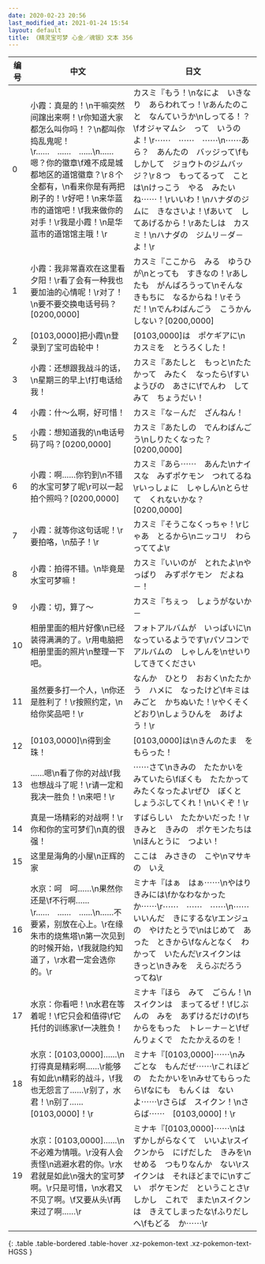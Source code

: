 ```yaml
---
date: 2020-02-23 20:56
last_modified_at: 2021-01-24 15:54
layout: default
title: 《精灵宝可梦 心金／魂银》文本 356
---
```

| 编号 | 中文 | 日文 |
| ---- | ---- | ---- |
| 0 | 小霞：真是的！\n干嘛突然间蹿出来啊！\r你知道大家都怎么叫你吗！？\n都叫你捣乱鬼呢！\r……　……　……\n……嗯？你的徽章\f难不成是城都地区的道馆徽章？\r８个全都有，\n看来你是有两把刷子的！\r好吧！\n来华蓝市的道馆吧！\f我来做你的对手！\r我是小霞！\n是华蓝市的道馆馆主哦！\r | カスミ『もう！\nなによ　いきなり　あらわれてっ！\rあんたのこと　なんていうか\nしってる！？\fオジャマムシ　って　いうのよ！\r⋯⋯　⋯⋯　⋯⋯\n⋯⋯あら？　あんたの　バッジって\fもしかして　ジョウトのジムバッジ？\r８つ　もってるって　ことは\nけっこう　やる　みたいね⋯⋯！\rいいわ！\nハナダのジムに　きなさいよ！\fあいて　してあげるから！\rあたしは　カスミ！\nハナダの　ジムリ－ダ－よ！\r |
| 1 | 小霞：我非常喜欢在这里看夕阳！\r看了会有一种我也要加油的心情呢！\r对了！\n要不要交换电话号码？[0200,0000] | カスミ『ここから　みる　ゆうひが\nとっても　すきなの！\rあしたも　がんばろうって\nそんな　きもちに　なるからね！\rそうだ！\nでんわばんごう　こうかん　しない？[0200,0000] |
| 2 | [0103,0000]把小霞\n登录到了宝可齿轮中！ | [0103,0000]は　ポケギアに\nカスミを　とうろくした！ |
| 3 | 小霞：还想跟我战斗的话，\n星期三的早上\f打电话给我！ | カスミ『あたしと　もっと\nたたかって　みたく　なったら\fすいようびの　あさに\fでんわ　してみて　ちょうだい！ |
| 4 | 小霞：什～么啊，好可惜！ | カスミ『な－んだ　ざんねん！ |
| 5 | 小霞：想知道我的\n电话号码了吗？[0200,0000] | カスミ『あたしの　でんわばんごう\nしりたくなった？[0200,0000] |
| 6 | 小霞：啊……你钓到\n不错的水宝可梦了呢\r可以一起拍个照吗？[0200,0000] | カスミ『あら⋯⋯　あんた\nナイスな　みずポケモン　つれてるね\rいっしょに　しゃしん\nとらせて　くれないかな？[0200,0000] |
| 7 | 小霞：就等你这句话呢！\r要拍咯，\n茄子！\r | カスミ『そうこなくっちゃ！\rじゃあ　とるから\nニッコリ　わらっててよ\r |
| 8 | 小霞：拍得不错。\n毕竟是水宝可梦嘛！ | カスミ『いいのが　とれたよ\nやっぱり　みずポケモン　だよね－！ |
| 9 | 小霞：切，算了～ | カスミ『ちぇっ　しょうがないか－ |
| 10 | 相册里面的相片好像\n已经装得满满的了。\r用电脑把相册里面的照片\n整理一下吧。 | フォトアルバムが　いっぱいに\nなっているようです\rパソコンで　アルバムの　しゃしんを\nせいり　してきてください |
| 11 | 虽然要多打一个人，\n你还是胜利了！\r按照约定，\n给你奖品吧！\r | なんか　ひとり　おおく\nたたかう　ハメに　なったけど\fキミは　みごと　かちぬいた！\rやくそく　どおり\nしょうひんを　あげよう！\r |
| 12 | [0103,0000]\n得到金珠！ | [0103,0000]は\nきんのたま　を　もらった！ |
| 13 | ……嗯\n看了你的对战\f我也想战斗了呢！\r请一定和我决一胜负！\n来吧！\r | ⋯⋯さて\nきみの　たたかいを　みていたら\fぼくも　たたかって　みたくなったよ\rぜひ　ぼくと　しょうぶしてくれ！\nいくぞ！\r |
| 14 | 真是一场精彩的对战啊！\r你和你的宝可梦们\n真的很强！ | すばらしい　たたかいだった！\rきみと　きみの　ポケモンたちは\nほんとうに　つよい！ |
| 15 | 这里是海角的小屋\n正辉的家 | ここは　みさきの　こや\nマサキの　いえ |
| 16 | 水京：呵　呵……\n果然你还是\f不行啊……\r……　……　……\n……不要紧，别放在心上。\r在缘朱市的烧焦塔\n第一次见到的时候开始，\f我就隐约知道了，\r水君一定会选你的。\r | ミナキ『はぁ　はぁ⋯⋯\nやはり　きみには\fかなわなかった　か⋯⋯\r⋯⋯　⋯⋯　⋯⋯\n⋯⋯いいんだ　きにするな\rエンジュの　やけたとうで\nはじめて　あった　ときから\fなんとなく　わかって　いたんだ\rスイクンは　きっと\nきみを　えらぶだろう　ってね\r |
| 17 | 水京：你看吧！\n水君在等着呢！\f它只会和值得\f它托付的训练家\f一决胜负！ | ミナキ『ほら　みて　ごらん！\nスイクンは　まってるぜ！\fじぶんの　みを　あずけるだけの\fちからをもった　トレ－ナ－と\fぜんりょくで　たたかえるのを！ |
| 18 | 水京：[0103,0000]……\n打得真是精彩啊……\r能够有如此\n精彩的战斗，\f我也无怨言了……\r别了，水君！\n别了……[0103,0000]！\r | ミナキ『[0103,0000]⋯⋯\nみごとな　もんだぜ⋯⋯\rこれほどの　たたかいを\nみせてもらったら\fなにも　もんくは　ないよ⋯⋯\rさらば　スイクン！\nさらば⋯⋯　[0103,0000]！\r |
| 19 | 水京：[0103,0000]……\n不必难为情哦。\r没有人会责怪\n逃避水君的你。\r水君就是如此\n强大的宝可梦啊。\r只是可惜，\n水君又不见了啊。\f又要从头\f再来过了啊……\r | ミナキ『[0103,0000]⋯⋯\nはずかしがらなくて　いいよ\rスイクンから　にげだした　きみを\nせめる　つもりなんか　ない\rスイクンは　それほどまでに\nすごい　ポケモンだ　ということさ\rしかし　これで　また\nスイクンは　きえてしまったな\fふりだしへ\fもどる　か⋯⋯\r |
{: .table .table-bordered .table-hover .xz-pokemon-text .xz-pokemon-text-HGSS }